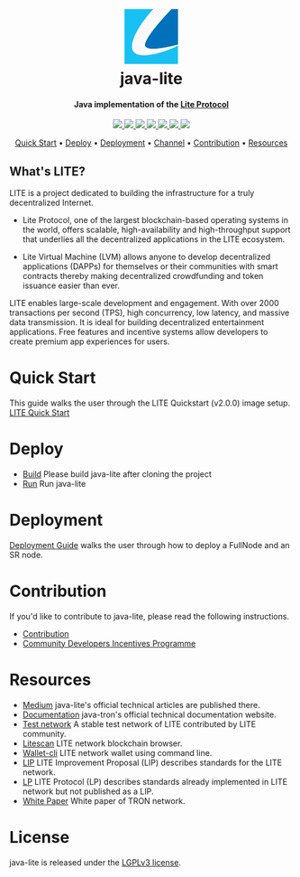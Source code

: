 <h1 align="center">
  <br>
  <img width=20% src="https://github.com/liteprotocol/documentation/raw/master/images/LTX/ltx.png">
  <br>
  java-lite
  <br>
</h1>

<h4 align="center">
  Java implementation of the <a href="https://lite.llc">Lite Protocol</a>
</h4>


<p align="center">
  <a href="https://gitter.im/tronprotocol/allcoredev">
    <img src="https://camo.githubusercontent.com/da2edb525cde1455a622c58c0effc3a90b9a181c/68747470733a2f2f6261646765732e6769747465722e696d2f4a6f696e253230436861742e737667">
  </a>

  <a href="https://travis-ci.org/liteprotocol/java-lite">
    <img src="https://travis-ci.org/liteprotocol/java-lite.svg?branch=develop">
  </a>

  <a href="https://codecov.io/gh/liteprotocol/java-lite">
    <img src="https://codecov.io/gh/liteprotocol/java-lite/branch/develop/graph/badge.svg" />
  </a>

  <a href="https://github.com/liteprotocol/java-lite/issues">
    <img src="https://img.shields.io/github/issues/liteprotocol/java-lite.svg">
  </a>

  <a href="https://github.com/liteprotocol/java-lite/pulls">
    <img src="https://img.shields.io/github/issues-pr/liteprotocol/java-lite.svg">
  </a>

  <a href="https://github.com/liteprotocol/java-lite/graphs/contributors">
    <img src="https://img.shields.io/github/contributors/liteprotocol/java-lite.svg">
  </a>

  <a href="LICENSE">
    <img src="https://img.shields.io/github/license/liteprotocol/java-lite.svg">
  </a>
</p>

<p align="center">
  <a href="#quick-start">Quick Start</a> •
  <a href="#deploy">Deploy</a> •
  <a href="#Deployment">Deployment</a> •
  <a href="#Channel">Channel</a> •
  <a href="#Contribution">Contribution</a> •
  <a href="#Resources">Resources</a>
</p>

## What's LITE?

LITE is a project dedicated to building the infrastructure for a truly decentralized Internet.

* Lite Protocol, one of the largest blockchain-based operating systems in the world, offers scalable, high-availability and high-throughput support that underlies all the decentralized applications in the LITE ecosystem.

* Lite Virtual Machine (LVM) allows anyone to develop decentralized applications (DAPPs) for themselves or their communities with smart contracts thereby making decentralized crowdfunding and token issuance easier than ever.

LITE enables large-scale development and engagement. With over 2000 transactions per second (TPS), high concurrency, low latency, and massive data transmission. It is ideal for building decentralized entertainment applications. Free features and incentive systems allow developers to create premium app experiences for users.

# Quick Start
This guide walks the user through the LITE Quickstart (v2.0.0) image setup.
[LITE Quick Start](./quickstart.md)

# Deploy
* [Build](./build.md) Please build java-lite after cloning the project
* [Run](./run.md) Run java-lite

# Deployment
[Deployment Guide](https://liteprotocol.github.io/documentation-en/developers/deployment/)
 walks the user through how to deploy a FullNode and an SR node.

# Contribution
If you'd like to contribute to java-lite, please read the following instructions.

- [Contribution](./CONTRIBUTING.md)
- [Community Developers Incentives Programme](./CONTRIBUTING.md#community-developers-incentives-programme)

# Resources
* [Medium](https://medium.com/@litellc) java-lite's official technical articles are published there.
* [Documentation](https://liteprotocol.github.io/documentation-en/introduction/) java-tron's official technical documentation website.
* [Test network](http://test.lite.llc) A stable test network of LITE contributed by LITE community.
* [Litescan](https://litescan.org/#/) LITE network blockchain browser.
* [Wallet-cli](https://github.com/liteprotocol/wallet-cli) LITE network wallet using command line.
* [LIP](https://github.com/liteprotocol/lips) LITE Improvement Proposal (LIP) describes standards for the LITE network.
* [LP](https://github.com/liteprotocol/lips/tree/master/lp) LITE Protocol (LP) describes standards already implemented in LITE network but not published as a LIP.
* [White Paper](https://lite.llc/resources?lng=&name=1) White paper of TRON network.

# License
java-lite is released under the [LGPLv3 license](https://github.com/liteprotocol/java-lite/blob/master/LICENSE).
